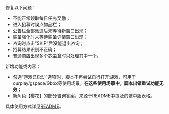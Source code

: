 修复以下问题：

- 不能正常领取每日任务奖励；
- 进入招募时误点物品栏；
- 公告栏全部派遣后未等待新窗口出现；
- 装备强化时未等待装备详情窗口出现；
- 咨询时点击“SKIP”后没能退出咨询；
- 招募结果识别不正确；
- 普通商店出现多个芯尘盒时只处理其中一个。

新增功能或内容：

- 勾选“游戏已启动”选项时，脚本不再尝试自行打开游戏，可用于ourplay/gspace/Gbox等使用场景，**在这些使用场景中，脚本出错重试功能无效**；
- 新角色【樱花】的部分咨询答案，来源于README中提及的繁中服表格。

具体使用方式详见[README](https://github.com/Zebartin/autoxjs-scripts/blob/master/NIKKE/README.md)。
